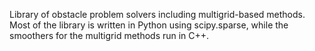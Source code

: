 Library of obstacle problem solvers including multigrid-based methods. Most of the library is written in Python using scipy.sparse, while the smoothers for the multigrid methods run in C++.
